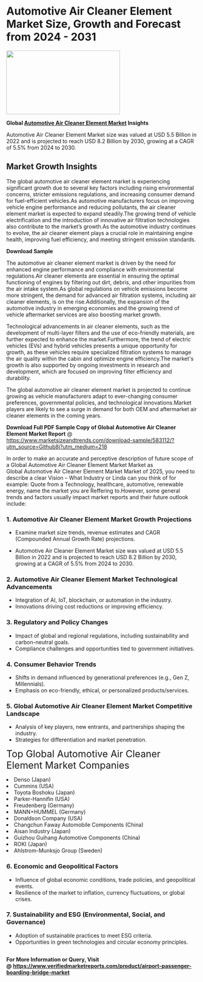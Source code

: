 <H1>Automotive Air Cleaner Element Market Size, Growth and Forecast from 2024 - 2031</H1><img class="aligncenter size-medium wp-image-584254" src="https://thirdeyenews.in/wp-content/uploads/2024/09/Global-Market-Research-300x168.jpeg" alt="" width="300" height="168" /><p><strong>Global&nbsp;<a href="https://www.marketsizeandtrends.com/download-sample/583112/?utm_source=Github8j?utm_medium=218">Automotive Air Cleaner Element Market</a> Insights</strong></p><p>Automotive Air Cleaner Element Market size was valued at USD 5.5 Billion in 2022 and is projected to reach USD 8.2 Billion by 2030, growing at a CAGR of 5.5% from 2024 to 2030.</p><p><h2>Market Growth Insights</h2> <p>The global automotive air cleaner element market is experiencing significant growth due to several key factors including rising environmental concerns, stricter emissions regulations, and increasing consumer demand for fuel-efficient vehicles.As automotive manufacturers focus on improving vehicle engine performance and reducing pollutants, the air cleaner element market is expected to expand steadily.The growing trend of vehicle electrification and the introduction of innovative air filtration technologies also contribute to the market’s growth.As the automotive industry continues to evolve, the air cleaner element plays a crucial role in maintaining engine health, improving fuel efficiency, and meeting stringent emission standards.</p> <p><strong>Download Sample</strong></p> <p>The automotive air cleaner element market is driven by the need for enhanced engine performance and compliance with environmental regulations.Air cleaner elements are essential in ensuring the optimal functioning of engines by filtering out dirt, debris, and other impurities from the air intake system.As global regulations on vehicle emissions become more stringent, the demand for advanced air filtration systems, including air cleaner elements, is on the rise.Additionally, the expansion of the automotive industry in emerging economies and the growing trend of vehicle aftermarket services are also boosting market growth.</p> <p>Technological advancements in air cleaner elements, such as the development of multi-layer filters and the use of eco-friendly materials, are further expected to enhance the market.Furthermore, the trend of electric vehicles (EVs) and hybrid vehicles presents a unique opportunity for growth, as these vehicles require specialized filtration systems to manage the air quality within the cabin and optimize engine efficiency.The market's growth is also supported by ongoing investments in research and development, which are focused on improving filter efficiency and durability.</p> <p>The global automotive air cleaner element market is projected to continue growing as vehicle manufacturers adapt to ever-changing consumer preferences, governmental policies, and technological innovations.Market players are likely to see a surge in demand for both OEM and aftermarket air cleaner elements in the coming years.</p> <p><span class=""><strong>Download Full PDF Sample Copy of Global Automotive Air Cleaner Element Market Report</strong> @ <a href="https://www.marketsizeandtrends.com/download-sample/583112/?utm_source=Github8j?utm_medium=218" target="_blank">https://www.marketsizeandtrends.com/download-sample/583112/?utm_source=Github8j?utm_medium=218</a></span></p><p>In order to make an accurate and perceptive description of future scope of a Global&nbsp;Automotive Air Cleaner Element Market Market as Global&nbsp;Automotive Air Cleaner Element Market Market of 2025, you need to describe a clear Vision &ndash; What Industry or Linda can you think of for example: Quote from a Technology, healthcare, automotive, renewable energy, name the market you are Reffering to.However, some general trends and factors usually impact market reports and their future outlook include:</p><h3>1.&nbsp;<strong>Automotive Air Cleaner Element Market Growth Projections</strong></h3><ul><li>Examine market size trends, revenue estimates and CAGR (Compounded Annual Growth Rate) projections.</li><li><p>Automotive Air Cleaner Element Market size was valued at USD 5.5 Billion in 2022 and is projected to reach USD 8.2 Billion by 2030, growing at a CAGR of 5.5% from 2024 to 2030.</p></li></ul><h3>2.&nbsp;<strong>Automotive Air Cleaner Element Market Technological Advancements</strong></h3><ul><li>Integration of AI, IoT, blockchain, or automation in the industry.</li><li>Innovations driving cost reductions or improving efficiency.</li></ul><h3>3.&nbsp;<strong>Regulatory and Policy Changes</strong></h3><ul><li>Impact of global and regional regulations, including sustainability and carbon-neutral goals.</li><li>Compliance challenges and opportunities tied to government initiatives.</li></ul><h3>4.&nbsp;<strong>Consumer Behavior Trends</strong></h3><ul><li>Shifts in demand influenced by generational preferences (e.g., Gen Z, Millennials).</li><li>Emphasis on eco-friendly, ethical, or personalized products/services.</li></ul><h3>5.&nbsp;<strong>Global Automotive Air Cleaner Element Market Competitive Landscape</strong></h3><ul><li>Analysis of key players, new entrants, and partnerships shaping the industry.</li><li>Strategies for differentiation and market penetration.</li></ul><p data-pm-slice="1 1 []"><span style="color: inherit; font-family: inherit; font-size: 25px;">Top Global Automotive Air Cleaner Element Market Companies</span></p><div class="" data-test-id=""><p><li>Denso (Japan)</li><li> Cummins (USA)</li><li> Toyota Boshoku (Japan)</li><li> Parker-Hannifin (USA)</li><li> Freudenberg (Germany)</li><li> MANN+HUMMEL (Germany)</li><li> Donaldson Company (USA)</li><li> Changchun Faway Automobile Components (China)</li><li> Aisan Industry (Japan)</li><li> Guizhou Guihang Automotive Components (China)</li><li> ROKI (Japan)</li><li> Ahlstrom-Munksjo Group (Sweden)</li></p></div><h3>6.&nbsp;<strong>Economic and Geopolitical Factors</strong></h3><ul><li>Influence of global economic conditions, trade policies, and geopolitical events.</li><li>Resilience of the market to inflation, currency fluctuations, or global crises.</li></ul><h3>7.&nbsp;<strong>Sustainability and ESG (Environmental, Social, and Governance)</strong></h3><ul><li>Adoption of sustainable practices to meet ESG criteria.</li><li>Opportunities in green technologies and circular economy principles.</li></ul><h2><strong style="font-size: 14px;">For More Information or Query, Visit @&nbsp;</strong><a style="background-color: #ffffff; font-size: 14px;" href="https://www.marketsizeandtrends.com/report/automotive-air-cleaner-element-market/" target="_blank">https://www.verifiedmarketreports.com/product/airport-passenger-boarding-bridge-market</a></h2>